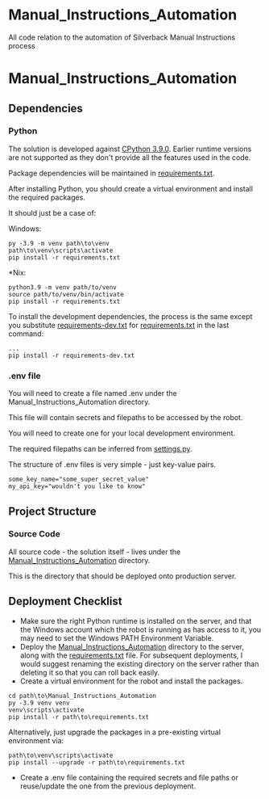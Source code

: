 # Manual_Instructions_Automation
All code relation to the automation of Silverback Manual Instructions process

# Manual_Instructions_Automation

## Dependencies

### Python

The solution is developed against [CPython 3.9.0](https://www.python.org/downloads/release/python-390/). Earlier runtime versions are not supported as they don't provide all the features used in the code.

Package dependencies will be maintained in [requirements.txt](requirements.txt). 

After installing Python, you should create a virtual environment and install the required packages.

It should just be a case of:

Windows:

```commandline
py -3.9 -m venv path\to\venv
path\to\venv\scripts\activate
pip install -r requirements.txt
```

*Nix:

```commandline
python3.9 -m venv path/to/venv
source path/to/venv/bin/activate
pip install -r requirements.txt
```

To install the development dependencies, the process is the same except you substitute [requirements-dev.txt](requirements-dev.txt) for [requirements.txt](requirements.txt) in the last command:

```commandline
...
pip install -r requirements-dev.txt
```

### .env file

You will need to create a file named .env under the Manual_Instructions_Automation directory.

This file will contain secrets and filepaths to be accessed by the robot.

You will need to create one for your local development environment.

The required filepaths can be inferred from [settings.py](Manual_Instructions_Automation/settings.py).

The structure of .env files is very simple - just key-value pairs.

```dotenv
some_key_name="some_super_secret_value"
my_api_key="wouldn't you like to know"
```




## Project Structure

### Source Code

All source code - the solution itself - lives under the [Manual_Instructions_Automation](Manual_Instructions_Automation) directory.

This is the directory that should be deployed onto production server.

## Deployment Checklist

- Make sure the right Python runtime is installed on the server, and that the Windows account which the robot is running as has access to it, you may need to set the Windows PATH Environment Variable.
- Deploy the [Manual_Instructions_Automation](Manual_Instructions_Automation) directory to the server, along with the [requirements.txt](requirements.txt) file. For subsequent deployments, I would suggest renaming the existing directory on the server rather than deleting it so that you can roll back easily.
- Create a virtual environment for the robot and install the packages. 
```commandline
cd path\to\Manual_Instructions_Automation
py -3.9 venv venv
venv\scripts\activate
pip install -r path\to\requirements.txt
```
Alternatively, just upgrade the packages in a pre-existing virtual environment via:
```commandline
path\to\venv\scripts\activate
pip install --upgrade -r path\to\requirements.txt
```
- Create a .env file containing the required secrets and file paths or reuse/update the one from the previous deployment.



